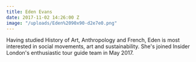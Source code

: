 ```yaml
---
title: Eden Evans
date: 2017-11-02 14:26:00 Z
image: "/uploads/Eden%2090x90-d2e7e0.png"
---
```


Having studied History of Art, Anthropology and French, Eden is most interested in social movements, art and sustainability. She's joined Insider London's enthusiastic tour guide team in May 2017.